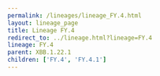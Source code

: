 ```yaml
---
permalink: /lineages/lineage_FY.4.html
layout: lineage_page
title: Lineage FY.4
redirect_to: ../lineage.html?lineage=FY.4
lineage: FY.4
parent: XBB.1.22.1
children: ['FY.4', 'FY.4.1']
---
```

